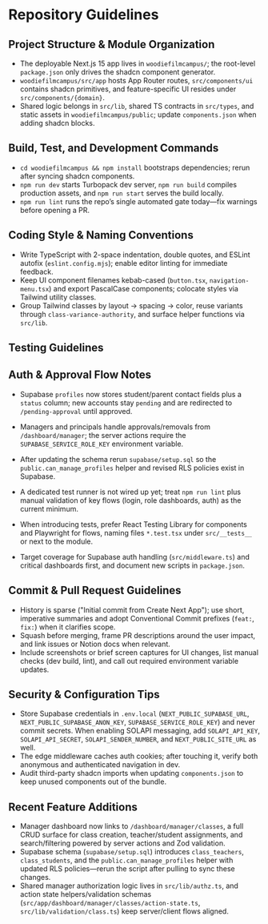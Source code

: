 # Repository Guidelines

## Project Structure & Module Organization
- The deployable Next.js 15 app lives in `woodiefilmcampus/`; the root-level `package.json` only drives the shadcn component generator.
- `woodiefilmcampus/src/app` hosts App Router routes, `src/components/ui` contains shadcn primitives, and feature-specific UI resides under `src/components/{domain}`.
- Shared logic belongs in `src/lib`, shared TS contracts in `src/types`, and static assets in `woodiefilmcampus/public`; update `components.json` when adding shadcn blocks.

## Build, Test, and Development Commands
- `cd woodiefilmcampus && npm install` bootstraps dependencies; rerun after syncing shadcn components.
- `npm run dev` starts Turbopack dev server, `npm run build` compiles production assets, and `npm run start` serves the build locally.
- `npm run lint` runs the repo’s single automated gate today—fix warnings before opening a PR.

## Coding Style & Naming Conventions
- Write TypeScript with 2-space indentation, double quotes, and ESLint autofix (`eslint.config.mjs`); enable editor linting for immediate feedback.
- Keep UI component filenames kebab-cased (`button.tsx`, `navigation-menu.tsx`) and export PascalCase components; colocate styles via Tailwind utility classes.
- Group Tailwind classes by layout → spacing → color, reuse variants through `class-variance-authority`, and surface helper functions via `src/lib`.

## Testing Guidelines

## Auth & Approval Flow Notes
- Supabase `profiles` now stores student/parent contact fields plus a `status` column; new accounts stay `pending` and are redirected to `/pending-approval` until approved.
- Managers and principals handle approvals/removals from `/dashboard/manager`; the server actions require the `SUPABASE_SERVICE_ROLE_KEY` environment variable.
- After updating the schema rerun `supabase/setup.sql` so the `public.can_manage_profiles` helper and revised RLS policies exist in Supabase.

- A dedicated test runner is not wired up yet; treat `npm run lint` plus manual validation of key flows (login, role dashboards, auth) as the current minimum.
- When introducing tests, prefer React Testing Library for components and Playwright for flows, naming files `*.test.tsx` under `src/__tests__` or next to the module.
- Target coverage for Supabase auth handling (`src/middleware.ts`) and critical dashboards first, and document new scripts in `package.json`.

## Commit & Pull Request Guidelines
- History is sparse ("Initial commit from Create Next App"); use short, imperative summaries and adopt Conventional Commit prefixes (`feat:`, `fix:`) when it clarifies scope.
- Squash before merging, frame PR descriptions around the user impact, and link issues or Notion docs when relevant.
- Include screenshots or brief screen captures for UI changes, list manual checks (dev build, lint), and call out required environment variable updates.

## Security & Configuration Tips
- Store Supabase credentials in `.env.local` (`NEXT_PUBLIC_SUPABASE_URL`, `NEXT_PUBLIC_SUPABASE_ANON_KEY`, `SUPABASE_SERVICE_ROLE_KEY`) and never commit secrets. When enabling SOLAPI messaging, add `SOLAPI_API_KEY`, `SOLAPI_API_SECRET`, `SOLAPI_SENDER_NUMBER`, and `NEXT_PUBLIC_SITE_URL` as well.
- The edge middleware caches auth cookies; after touching it, verify both anonymous and authenticated navigation in dev.
- Audit third-party shadcn imports when updating `components.json` to keep unused components out of the bundle.

## Recent Feature Additions
- Manager dashboard now links to `/dashboard/manager/classes`, a full CRUD surface for class creation, teacher/student assignments, and search/filtering powered by server actions and Zod validation.
- Supabase schema (`supabase/setup.sql`) introduces `class_teachers`, `class_students`, and the `public.can_manage_profiles` helper with updated RLS policies—rerun the script after pulling to sync these changes.
- Shared manager authorization logic lives in `src/lib/authz.ts`, and action state helpers/validation schemas (`src/app/dashboard/manager/classes/action-state.ts`, `src/lib/validation/class.ts`) keep server/client flows aligned.
